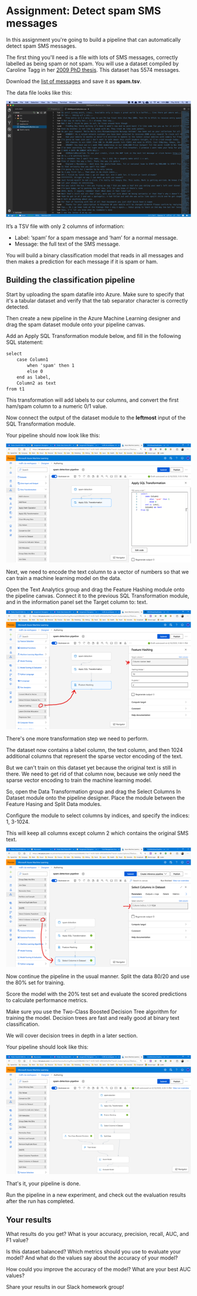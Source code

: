 # Assignment: Detect spam SMS messages

In this assignment you're going to build a pipeline that can automatically detect spam SMS messages.

The first thing you'll need is a file with lots of SMS messages, correctly labelled as being spam or not spam. You will use a dataset compiled by Caroline Tagg in her [2009 PhD thesis](http://etheses.bham.ac.uk/253/1/Tagg09PhD.pdf). This dataset has 5574 messages.

Download the [list of messages](https://github.com/mdfarragher/DSC/blob/master/BinaryClassification/SpamDetection/spam.tsv) and save it as **spam.tsv**.

The data file looks like this:

![Spam message list](./assets/data.png)

It’s a TSV file with only 2 columns of information:

* Label: ‘spam’ for a spam message and ‘ham’ for a normal message.
* Message: the full text of the SMS message.

You will build a binary classification model that reads in all messages and then makes a prediction for each message if it is spam or ham.

## Building the classification pipeline

Start by uploading the spam datafile into Azure. Make sure to specify that it's a tabular dataset and verify that the tab separator character is correctly detected.

Then create a new pipeline in the Azure Machine Learning designer and drag the spam dataset module onto your pipeline canvas.

Add an Apply SQL Transformation module below, and fill in the following SQL statement:

```
select
    case Column1
        when 'spam' then 1
        else 0
    end as label,
    Column2 as text 
from t1
```

This transformation will add labels to our columns, and convert the first ham/spam column to a numeric 0/1 value. 

Now connect the output of the dataset module to the **leftmost** input of the SQL Transformation module.

Your pipeline should now look like this:

![Setup pipeline step 1](./assets/pipeline1.png)

Next, we need to encode the text column to a vector of numbers so that we can train a machine learning model on the data.

Open the Text Analytics group and drag the Feature Hashing module onto the pipeline canvas. Connect it to the previous SQL Transformation module, and in the information panel set the Target column to: text.

![Setup pipeline step 2](./assets/pipeline2.png)

There's one more transformation step we need to perform. 

The dataset now contains a label column, the text column, and then 1024 additional columns that represent the sparse vector encoding of the text. 

But we can't train on this dataset yet because the original text is still in there. We need to get rid of that column now, because we only need the sparse vector encoding to train the machine learning model.

So, open the Data Transformation group and drag the Select Columns In Dataset module onto the pipeline designer. Place the module between the Feature Hasing and Split Data modules.

Configure the module to select columns by indices, and specify the indices: 1, 3-1024.

This will keep all columns except column 2 which contains the original SMS text. 

![Setup pipeline step 3](./assets/pipeline3.png)

Now continue the pipeline in the usual manner. Split the data 80/20 and use the 80% set for training. 

Score the model with the 20% test set and evaluate the scored predictions to calculate performance metrics.

Make sure you use the Two-Class Boosted Decision Tree algorithm for training the model. Decision trees are fast and really good at binary text classification. 

We will cover decision trees in depth in a later section.

Your pipeline should look like this:

![Setup pipeline step 4](./assets/pipeline4.png)

That's it, your pipeline is done.

Run the pipeline in a new experiment, and check out the evaluation results after the run has completed.

## Your results

What results do you get? What is your accuracy, precision, recall, AUC, and F1 value?

Is this dataset balanced? Which metrics should you use to evaluate your model? And what do the values say about the accuracy of your model? 

How could you improve the accuracy of the model? What are your best AUC values? 

Share your results in our Slack homework group!
